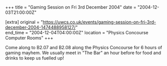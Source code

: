 +++
title = "Gaming Session on Fri 3rd December 2004"
date = "2004-12-03T21:00:00Z"

[extra]
original = "https://uwcs.co.uk/events/gaming-session-on-fri-3rd-december-2004-1474488958127/"    
end_time = "2004-12-04T04:00:00Z"
location = "Physics Concourse Computer Rooms"
+++

Come along to B2.07 and B2.08 along the Physics Concourse for 6 hours of gaming mayhem. We usually meet in "The Bar" an hour before for food and drinks to keep us fuelled up\!

